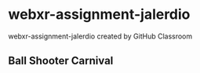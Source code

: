 # webxr-assignment-jalerdio
webxr-assignment-jalerdio created by GitHub Classroom

## Ball Shooter Carnival
